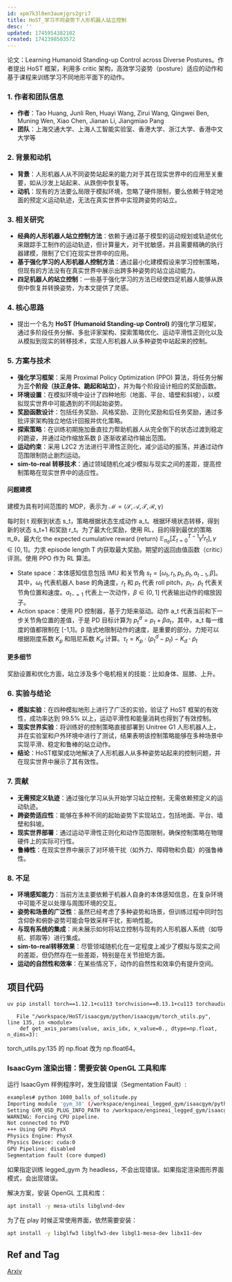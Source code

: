 ```yaml
---
id: xpm7k3l0en3aumjgrs2gri7
title: HoST_学习不同姿势下人形机器人站立控制
desc: ''
updated: 1745954382102
created: 1742398503572
---
```


论文：Learning Humanoid Standing-up Control across Diverse Postures。作者提出 HoST 框架，利用多 critic 架构，高效学习姿势（posture）适应的动作和基于课程来训练学习不同地形平面下的动作。

### 1. 作者和团队信息
- **作者**：Tao Huang, Junli Ren, Huayi Wang, Zirui Wang, Qingwei Ben, Muning Wen, Xiao Chen, Jianan Li, Jiangmiao Pang
- **团队**：上海交通大学、上海人工智能实验室、香港大学、浙江大学、香港中文大学等

### 2. 背景和动机
- **背景**：人形机器人从不同姿势站起来的能力对于其在现实世界中的应用至关重要，如从沙发上站起来、从跌倒中恢复等。
- **动机**：现有的方法要么局限于模拟环境，忽略了硬件限制，要么依赖于特定地面的预定义运动轨迹，无法在真实世界中实现跨姿势的站立。

### 3. 相关研究
- **经典的人形机器人站立控制方法**：依赖于通过基于模型的运动规划或轨迹优化来跟踪手工制作的运动轨迹，但计算量大，对干扰敏感，并且需要精确的执行器建模，限制了它们在现实世界中的应用。
- **基于强化学习的人形机器人控制方法**：通过最小化建模假设来学习控制策略，但现有的方法没有在真实世界中展示出跨多种姿势的站立运动能力。
- **四足机器人的站立控制**：一些基于强化学习的方法已经使四足机器人能够从跌倒中恢复并转换姿势，为本文提供了灵感。

### 4. 核心思路
- 提出一个名为 **HoST (Humanoid Standing-up Control)** 的强化学习框架，通过多阶段任务分解、多批评家架构、探索策略优化、运动平滑性正则化以及从模拟到现实的转移技术，实现人形机器人从多种姿势中站起来的控制。

### 5. 方案与技术

- **强化学习框架**：采用 Proximal Policy Optimization (PPO) 算法，将任务分解为**三个阶段（扶正身体、跪起和站立）**，并为每个阶段设计相应的奖励函数。
- **环境设置**：在模拟环境中设计了四种地形（地面、平台、墙壁和斜坡），以模拟现实世界中可能遇到的不同起始姿势。
- **奖励函数设计**：包括任务奖励、风格奖励、正则化奖励和后任务奖励，通过多批评家架构独立地估计回报并优化策略。
- **探索策略**：在训练初期施加垂直拉力帮助机器人从完全倒下的状态过渡到稳定的跪姿，并通过动作缩放系数 β 逐渐收紧动作输出范围。
- **运动约束**：采用 L2C2 方法进行平滑性正则化，减少运动的振荡，并通过动作范围限制防止剧烈运动。
- **sim-to-real 转移技术**：通过领域随机化减少模拟与现实之间的差距，提高控制策略在现实世界中的适应性。


#### 问题建模

建模为具有时间范围的 MDP，表示为 $\mathcal{M}=⟨\mathcal{S}, \mathcal{A}, \mathcal{T}, \mathcal{R}, \mathcal{\gamma}⟩$

每时刻 t 观察到状态 s_t，策略根据状态生成动作 a_t。根据环境状态转移，得到新的状态 s_t+1 和奖励 r_t。为了最大化奖励，使用 RL，目的得到最优的策略 π_θ，最大化 the expected cumulative reward (return) $\mathbb{E}_{\pi_\theta}[\Sigma_{t=0}^{T-1} \gamma^t r_t], \gamma \in [0,1]$。力求 episode length T 内获取最大奖励。期望的返回由值函数（critic）评测。使用 PPO 作为 RL 算法。

- State space：本体感知信息包括 IMU 和关节角 $s_t=[\omega_t,r_t,p_t,\dot{p}_t,a_{t-1},\beta]$。其中，$\omega_t$ 代表机器人 base 的角速度，$r_t$ 和  $p_t$ 代表 roll pitch，$p_t$，$\dot{p}_t$ 代表关节角位置和速度。$a_{t-=1}$ 代表上一次动作，$\beta\in(0,1]$ 代表输出动作的缩放因子。
- Action space：使用 PD 控制器，基于力矩来驱动。动作 a_t 代表当前和下一步关节角位置的差值，于是 PD 目标计算为 $p_t^d=p_t + \beta a_t$，其中，a_t 每一维度的值都限制在 [-1,1]。β 隐式地限制动作的速度，是重要的部分。力矩可以根据刚度系数 $K_p$ 和阻尼系数 $K_d$ 计算。$\tau_t=K_p \cdot (p_t^d - p_t) - K_d \cdot \dot{p}_t$

#### 更多细节

奖励设置和优化方面，站立涉及多个电机相关的技能：比如身体、屈膝、上升。

### 6. 实验与结论
- **模拟实验**：在四种模拟地形上进行了广泛的实验，验证了 HoST 框架的有效性，成功率达到 99.5% 以上，运动平滑性和能量消耗也得到了有效控制。
- **现实世界实验**：将训练好的控制策略直接部署到 Unitree G1 人形机器人上，并在实验室和户外环境中进行了测试，结果表明该控制策略能够在多种场景中实现平滑、稳定和鲁棒的站立动作。
- **结论**：HoST框架成功地解决了人形机器人从多种姿势站起来的控制问题，并在现实世界中展示了其有效性。

### 7. 贡献
- **无需预定义轨迹**：通过强化学习从头开始学习站立控制，无需依赖预定义的运动轨迹。
- **跨姿势适应性**：能够在多种不同的起始姿势下实现站立，包括地面、平台、墙壁和斜坡。
- **现实世界部署**：通过运动平滑性正则化和动作范围限制，确保控制策略在物理硬件上的实际可行性。
- **鲁棒性**：在现实世界中展示了对环境干扰（如外力、障碍物和负载）的强鲁棒性。

### 8. 不足
- **环境感知能力**：当前方法主要依赖于机器人自身的本体感知信息，在复杂环境中可能不足以处理与周围环境的交互。
- **姿势和场景的广泛性**：虽然已经考虑了多种姿势和场景，但训练过程中同时包含仰卧和俯卧姿势可能会导致采样干扰，影响性能。
- **与现有系统的集成**：尚未展示如何将站立控制与现有的人形机器人系统（如导航、抓取等）进行集成。
- **sim-to-real转移效果**：尽管领域随机化在一定程度上减少了模拟与现实之间的差距，但仍然存在一些差距，特别是在关节扭矩方面。
- **运动的自然性和效率**：在某些情况下，动作的自然性和效率仍有提升空间。

## 项目代码

```bash
uv pip install torch==1.12.1+cu113 torchvision==0.13.1+cu113 torchaudio==0.12.1 --extra-index-url https://download.pytorch.org/whl/cu113
```

```
   File "/workspace/HoST/isaacgym/python/isaacgym/torch_utils.py", line 135, in <module>
    def get_axis_params(value, axis_idx, x_value=0., dtype=np.float, n_dims=3):
```

torch_utils.py:135 的 np.float 改为 np.float64。

### IsaacGym 渲染出错：需要安装 OpenGL 工具和库

运行 IsaacGym 样例程序时，发生段错误（Segmentation Fault）:

```bash
examples# python 1080_balls_of_solitude.py
Importing module 'gym_38' (/workspace/engineai_legged_gym/isaacgym/python/isaacgym/_bindings/linux-x86_64/gym_38.so)
Setting GYM_USD_PLUG_INFO_PATH to /workspace/engineai_legged_gym/isaacgym/python/isaacgym/_bindings/linux-x86_64/usd/plugInfo.json
WARNING: Forcing CPU pipeline.
Not connected to PVD
+++ Using GPU PhysX
Physics Engine: PhysX
Physics Device: cuda:0
GPU Pipeline: disabled
Segmentation fault (core dumped)
```

如果指定训练 legged_gym 为 headless，不会出现错误。如果指定渲染图形界面模式，会出现错误。

解决方案，安装 OpenGL 工具和库：

```bash
apt install -y mesa-utils libglvnd-dev
```

为了在 play 时候正常使用界面，依然需要安装：

```bash
apt install -y libglfw3 libglfw3-dev libgl1-mesa-dev libx11-dev
```


## Ref and Tag

[Arxiv](https://arxiv.org/abs/2502.08378)